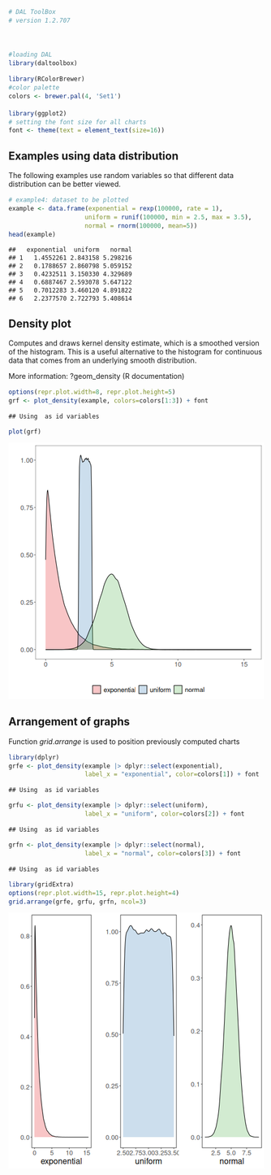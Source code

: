 
``` r
# DAL ToolBox
# version 1.2.707



#loading DAL
library(daltoolbox) 
```


``` r
library(RColorBrewer)
#color palette
colors <- brewer.pal(4, 'Set1')

library(ggplot2)
# setting the font size for all charts
font <- theme(text = element_text(size=16))
```

## Examples using data distribution
The following examples use random variables so that different data distribution can be better viewed.


``` r
# example4: dataset to be plotted  
example <- data.frame(exponential = rexp(100000, rate = 1), 
                     uniform = runif(100000, min = 2.5, max = 3.5), 
                     normal = rnorm(100000, mean=5))
head(example)
```

```
##   exponential  uniform   normal
## 1   1.4552261 2.843158 5.298216
## 2   0.1788657 2.860798 5.059152
## 3   0.4232511 3.150330 4.329689
## 4   0.6887467 2.593078 5.647122
## 5   0.7012283 3.460120 4.891822
## 6   2.2377570 2.722793 5.408614
```

## Density plot

Computes and draws kernel density estimate, which is a smoothed version of the histogram. This is a useful alternative to the histogram for continuous data that comes from an underlying smooth distribution.

More information: ?geom_density (R documentation)


``` r
options(repr.plot.width=8, repr.plot.height=5)
grf <- plot_density(example, colors=colors[1:3]) + font
```

```
## Using  as id variables
```

``` r
plot(grf)
```

![plot of chunk unnamed-chunk-4](fig/grf_density/unnamed-chunk-4-1.png)

## Arrangement of graphs

Function $grid.arrange$ is used to position previously computed charts


``` r
library(dplyr)
grfe <- plot_density(example |> dplyr::select(exponential), 
                     label_x = "exponential", color=colors[1]) + font  
```

```
## Using  as id variables
```

``` r
grfu <- plot_density(example |> dplyr::select(uniform), 
                     label_x = "uniform", color=colors[2]) + font  
```

```
## Using  as id variables
```

``` r
grfn <- plot_density(example |> dplyr::select(normal), 
                     label_x = "normal", color=colors[3]) + font 
```

```
## Using  as id variables
```


``` r
library(gridExtra)  
options(repr.plot.width=15, repr.plot.height=4)
grid.arrange(grfe, grfu, grfn, ncol=3)
```

![plot of chunk unnamed-chunk-6](fig/grf_density/unnamed-chunk-6-1.png)


